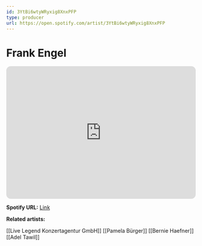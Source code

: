 ```yaml
---
id: 3YtBi6wtyWRyxig8XnxPFP
type: producer
url: https://open.spotify.com/artist/3YtBi6wtyWRyxig8XnxPFP
---
```

# Frank Engel

<iframe style="border-radius:12px" src="https://open.spotify.com/embed/artist/3YtBi6wtyWRyxig8XnxPFP" width="100%" height="352" frameBorder="0" allowfullscreen="" allow="autoplay; clipboard-write; encrypted-media; fullscreen; picture-in-picture" loading="lazy"></iframe>

**Spotify URL:** [Link](https://open.spotify.com/artist/3YtBi6wtyWRyxig8XnxPFP)

**Related artists:**

[[Live Legend Konzertagentur GmbH]]
[[Pamela Bürger]]
[[Bernie Haefner]]
[[Adel Tawil]]
